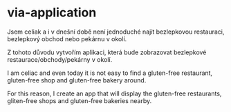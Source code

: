 # via-application

Jsem celiak a i v dnešní době není jednoduché najít bezlepkovou restauraci, bezlepkový obchod nebo pekárnu v okolí.

Z tohoto důvodu vytvořím aplikaci, která bude zobrazovat bezlepkové restaurace/obchody/pekárny v okolí.


I am celiac and even today it is not easy to find a gluten-free restaurant, gluten-free shop and gluten-free bakery around.

For this reason, I create an app that will display the gluten-free restaurants, gliten-free shops and gluten-free bakeries nearby.
